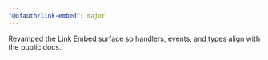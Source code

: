 ```yaml
---
"@ofauth/link-embed": major
---
```


Revamped the Link Embed surface so handlers, events, and types align with the public docs.
